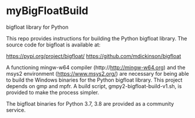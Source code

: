 # myBigFloatBuild
bigfloat library for Python

This repo provides instructions for building the Python bigfloat library. The source code for bigfloat is available at:

https://pypi.org/project/bigfloat/
https://github.com/mdickinson/bigfloat

A functioning mingw-w64 compiler (http://http://mingw-w64.org) and the msys2 environment (https://www.msys2.org/) are necessary for being able to build the Windows binaries for the Python bigfloat library. This project depends on gmp and mpfr. A build script, gmpy2-bigfloat-build-v1.sh, is provided to make the process simpler.

The bigfloat binaries for Python 3.7, 3.8 are provided as a community service.
